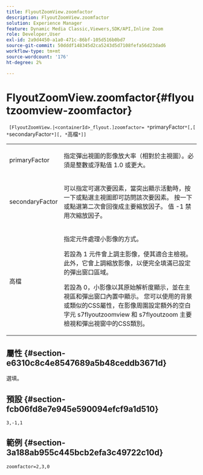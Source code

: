 ```yaml
---
title: FlyoutZoomView.zoomfactor
description: FlyoutZoomView.zoomfactor
solution: Experience Manager
feature: Dynamic Media Classic,Viewers,SDK/API,Inline Zoom
role: Developer,User
exl-id: 2a9d4450-a1a0-471c-86bf-105d516b0bd7
source-git-commit: 50dddf148345d2ca5243d5d7108fefa56d23dad6
workflow-type: tm+mt
source-wordcount: '176'
ht-degree: 2%

---
```


# FlyoutZoomView.zoomfactor{#flyoutzoomview-zoomfactor}

` [FlyoutZoomView.|<containerId>_flyout.]zoomfactor= *`primaryFactor`*[,[ *`secondaryFactor`*][, *`高檔`*]]`

<table id="table_9B98C97485DD4DEB8A6ECBCE8DF6B886"> 
 <tbody> 
  <tr> 
   <td colname="col1"> <p> <span class="codeph"> <span class="varname"> primaryFactor</span> </span> </p> </td> 
   <td colname="col2"> <p> 指定彈出視圖的影像放大率（相對於主視圖）。必須是整數或浮點值 <span class="codeph"> 1.0</span> 或更大。 </p> </td> 
  </tr> 
  <tr> 
   <td colname="col1"> <p> <span class="codeph"> <span class="varname"> secondaryFactor</span> </span> </p> </td> 
   <td colname="col2"> <p> 可以指定可選次要因素，當突出顯示活動時，按一下或點選主視圖即可訪問該次要因素。 按一下或點選第二次會回復成主要縮放因子。 值 <span class="codeph"> -1</span> 禁用次縮放因子。 </p> </td> 
  </tr> 
  <tr> 
   <td colname="col1"> <p><span class="codeph"><span class="varname"> 高檔</span></span> </p> </td> 
   <td colname="col2"> <p>指定元件處理小影像的方式。 </p> <p>若設為 <span class="codeph"> 1</span> 元件會上調主影像，使其適合主檢視。 此外，它會上調縮放影像，以便完全填滿已設定的彈出窗口區域。 </p> <p>若設為 <span class="codeph"> 0</span>，小影像以其原始解析度顯示，並在主視區和彈出窗口內置中顯示。 您可以使用的背景或類似的CSS屬性，在影像周圍設定額外的空白字元 <span class="codeph"> s7flyoutzoomview</span> 和 <span class="codeph"> s7flyoutzoom</span> 主要檢視和彈出視窗中的CSS類別。 </p> </td> 
  </tr> 
 </tbody> 
</table>

## 屬性 {#section-e6310c8c4e8547689a5b48ceddb3671d}

選填。

## 預設 {#section-fcb06fd8e7e945e590094efcf9a1d510}

`3,-1,1`

## 範例 {#section-3a188ab955c445bcb2efa3c49722c10d}

`zoomfactor=2,3,0`
